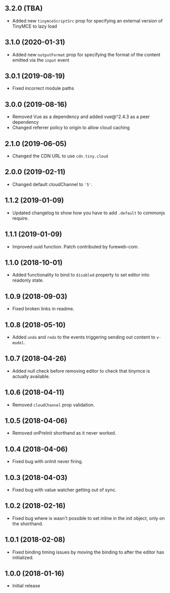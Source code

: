 ## 3.2.0 (TBA)
* Added new `tinymceScriptSrc` prop for specifying an external version of TinyMCE to lazy load

## 3.1.0 (2020-01-31)
* Added new `outputFormat` prop for specifying the format of the content emitted via the `input` event

## 3.0.1 (2019-08-19)
* Fixed incorrect module paths

## 3.0.0 (2019-08-16)
* Removed Vue as a dependency and added vue@^2.4.3 as a peer dependency
* Changed referrer policy to origin to allow cloud caching

## 2.1.0 (2019-06-05)
* Changed the CDN URL to use `cdn.tiny.cloud`

## 2.0.0 (2019-02-11)
* Changed default cloudChannel to `'5'`.

## 1.1.2 (2019-01-09)
* Updated changelog to show how you have to add `.default` to commonjs require.

## 1.1.1 (2019-01-09)
* Improved uuid function. Patch contributed by fureweb-com.

## 1.1.0 (2018-10-01)
* Added functionality to bind to `disabled` property to set editor into readonly state.

## 1.0.9 (2018-09-03)
* Fixed broken links in readme.

## 1.0.8 (2018-05-10)
* Added `undo` and `redo` to the events triggering sending out content to `v-model`.

## 1.0.7 (2018-04-26)
* Added null check before removing editor to check that tinymce is actually available.

## 1.0.6 (2018-04-11)
* Removed `cloudChannel` prop validation.

## 1.0.5 (2018-04-06)
* Removed onPreInit shorthand as it never worked.

## 1.0.4 (2018-04-06)
* Fixed bug with onInit never firing.

## 1.0.3 (2018-04-03)
* Fixed bug with value watcher getting out of sync.

## 1.0.2 (2018-02-16)
* Fixed bug where is wasn't possible to set inline in the init object, only on the shorthand.

## 1.0.1 (2018-02-08)
* Fixed binding timing issues by moving the binding to after the editor has initialized. 

## 1.0.0 (2018-01-16)
* Initial release